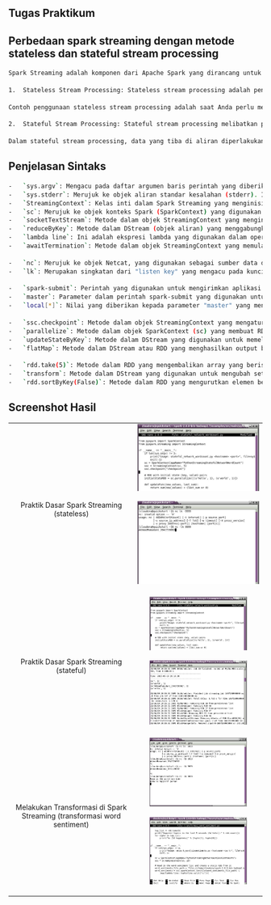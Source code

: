 
## Tugas Praktikum

##  Perbedaan spark streaming dengan metode stateless dan stateful stream processing
```sh
Spark Streaming adalah komponen dari Apache Spark yang dirancang untuk memproses aliran data secara real-time. Dalam Spark Streaming, ada dua metode pengolahan aliran data yang umum digunakan, yaitu stateless (tanpa status) dan stateful (dengan status). Berikut adalah penjelasan perbedaan antara keduanya:

1.  Stateless Stream Processing: Stateless stream processing adalah pendekatan di mana setiap record (data) dalam aliran diperlakukan secara independen. Setiap record diolah secara terpisah tanpa mempertimbangkan informasi dari record sebelumnya atau dari aliran data secara keseluruhan. Stateless stream processing tidak mempertahankan keadaan atau status apa pun antara batch yang berbeda.

Contoh penggunaan stateless stream processing adalah saat Anda perlu menerapkan transformasi sederhana, seperti pemetaan (mapping) atau filter, pada setiap record dalam aliran data secara terpisah. Setiap record dianggap sebagai entitas terpisah yang tidak bergantung pada record sebelumnya.

2.  Stateful Stream Processing: Stateful stream processing melibatkan pemeliharaan status atau keadaan (state) yang terkait dengan aliran data. Ini berarti setiap record diolah dengan mempertimbangkan informasi dari record sebelumnya dan status global dari aliran data. Status ini dapat berupa nilai terkini, jumlah akumulasi, atau keadaan lain yang relevan.

Dalam stateful stream processing, data yang tiba di aliran diperlakukan sebagai bagian dari urutan yang lebih besar, dan status diperbarui secara berkelanjutan sesuai dengan record baru yang tiba. Hal ini memungkinkan analisis yang lebih kompleks, seperti perhitungan jendela waktu (windowed computations) atau analisis tren.
```
## Penjelasan Sintaks
  ```sh
  -   `sys.argv`: Mengacu pada daftar argumen baris perintah yang diberikan saat menjalankan program. Ini digunakan untuk membaca argumen yang diberikan kepada program Spark Streaming.
-   `sys.stderr`: Merujuk ke objek aliran standar kesalahan (stderr). Ini digunakan untuk menulis pesan kesalahan atau informasi di output standar kesalahan.
-   `StreamingContext`: Kelas inti dalam Spark Streaming yang menginisialisasi konteks streaming dengan konfigurasi dan waktu batch tertentu.
-   `sc`: Merujuk ke objek konteks Spark (SparkContext) yang digunakan dalam Spark Streaming.
-   `socketTextStream`: Metode dalam objek StreamingContext yang menginisialisasi sumber aliran data dengan menggunakan soket. Ini membaca data baris demi baris dari soket yang ditentukan.
-   `reduceByKey`: Metode dalam DStream (objek aliran) yang menggabungkan nilai-nilai yang sesuai dengan kunci yang sama menggunakan fungsi pengurangan.
-   `lambda line`: Ini adalah ekspresi lambda yang digunakan dalam operasi transformasi pada aliran data. Di sini, "line" adalah parameter yang mewakili setiap baris data dalam aliran.
-   `awaitTermination`: Metode dalam objek StreamingContext yang memulai eksekusi aliran dan memblokir pemanggil hingga streaming dihentikan secara manual atau karena kesalahan.

-   `nc`: Merujuk ke objek Netcat, yang digunakan sebagai sumber data dalam contoh kode tersebut.
-   `lk`: Merupakan singkatan dari "listen key" yang mengacu pada kunci yang digunakan dalam aliran data untuk mengelompokkan atau mengurutkan data.

-   `spark-submit`: Perintah yang digunakan untuk mengirimkan aplikasi Spark ke cluster untuk dieksekusi.
-   `master`: Parameter dalam perintah spark-submit yang digunakan untuk menentukan "master" atau URL manajer cluster yang digunakan untuk menjalankan aplikasi Spark (misalnya, local[*], yarn, dll.).
-   `local[*]`: Nilai yang diberikan kepada parameter "master" yang menunjukkan penggunaan mode lokal pada satu mesin dengan menggunakan semua inti prosesor yang tersedia.

-   `ssc.checkpoint`: Metode dalam objek StreamingContext yang mengatur titik kontrol (checkpoint) untuk StreamingContext. Titik kontrol digunakan untuk mempertahankan keadaan aliran data yang sedang diproses dan memungkinkan pemulihan jika ada kegagalan.
-   `parallelize`: Metode dalam objek SparkContext (sc) yang membuat RDD (Resilient Distributed Dataset) dari koleksi yang ada di dalam program.
-   `updateStateByKey`: Metode dalam DStream yang digunakan untuk memelihara keadaan (state) dengan memperbarui nilai state berdasarkan kunci (key) yang sesuai.
-   `flatMap`: Metode dalam DStream atau RDD yang menghasilkan output baru dengan menerapkan fungsi ke setiap elemen dan mengembalikan nol atau lebih hasil.

-   `rdd.take(5)`: Metode dalam RDD yang mengembalikan array yang berisi n elemen pertama dari RDD.
-   `transform`: Metode dalam DStream yang digunakan untuk mengubah setiap RDD dalam DStream dengan menerapkan fungsi transformasi.
-   `rdd.sortByKey(False)`: Metode dalam RDD yang mengurutkan elemen berdasarkan kunci (key). Nilai boolean `False` menunjukkan pengurutan dalam urutan menurun (descending).
  ```

## Screenshot Hasil
<table>
  <tr align="center">
    <td>
    Praktik Dasar Spark Streaming (stateless)
    <td> 
      <img src="https://github.com/AkhmadRamadani/spark-streaming/blob/main/images/WhatsApp%20Image%202023-06-20%20at%2010.27.27.jpeg?raw=true"><br><br>
      <img src="https://github.com/AkhmadRamadani/spark-streaming/blob/main/images/WhatsApp%20Image%202023-06-20%20at%2010.27.27%20(1).jpeg?raw=true">
      <br><br>
    </td>
    </td>
    </tr>
    <tr align="center">
    <td>    
    Praktik Dasar Spark Streaming (stateful)
    <td>
      <img src="https://github.com/AkhmadRamadani/spark-streaming/blob/main/images/WhatsApp%20Image%202023-06-20%20at%2010.27.27.jpeg?raw=true" width=80% height=80%><br><br>
      <img src="https://github.com/AkhmadRamadani/spark-streaming/blob/main/images/WhatsApp%20Image%202023-06-20%20at%2010.27.28%20(1).jpeg?raw=true" width=80% height=80%><br><br>
  </td>
    </td>
    </tr>
    <tr align="center">
    <td>
     Melakukan Transformasi di Spark Streaming (transformasi word sentiment)
    <td>
      <img src="https://github.com/AkhmadRamadani/spark-streaming/blob/main/images/WhatsApp%20Image%202023-06-20%20at%2010.27.28.jpeg?raw=true" width=80% height=80%><br><br>
      <img src="https://github.com/AkhmadRamadani/spark-streaming/blob/main/images/WhatsApp%20Image%202023-06-20%20at%2010.27.27%20(2).jpeg?raw=true" width=80% height=80%><br><br>
      
  </td>
    </td>
    </tr>
 </table>
